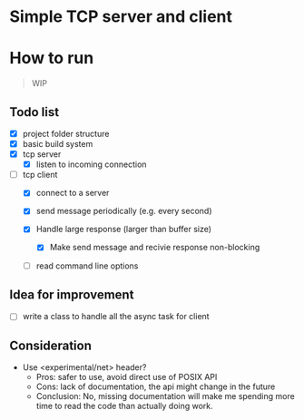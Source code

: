 # Simple TCP server and client

# How to run
> WIP

## Todo list
- [X] project folder structure
- [X] basic build system
- [X] tcp server
  - [X] listen to incoming connection
- [ ] tcp client
  - [X] connect to a server
  - [X] send message periodically (e.g. every second)
  - [X] Handle large response (larger than buffer size)
    - [X] Make send message and recivie response non-blocking
  - [ ] read command line options


## Idea for improvement
- [ ] write a class to handle all the async task for client

## Consideration
- Use <experimental/net> header?
  - Pros: safer to use, avoid direct use of POSIX API
  - Cons: lack of documentation, the api might change in the future
  - Conclusion: No, missing documentation will make me spending more time to read the code than actually doing work.
